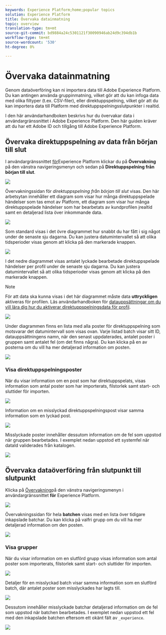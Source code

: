 ```yaml
---
keywords: Experience Platform;home;popular topics
solution: Experience Platform
title: Övervaka datainmatning
topic: overview
translation-type: tm+mt
source-git-commit: bd9884a24c5301121f30090946ab24d9c394db1b
workflow-type: tm+mt
source-wordcount: '530'
ht-degree: 0%

---
```



# Övervaka datainmatning

Genom dataöverföring kan ni importera data till Adobe Experience Platform. Du kan antingen använda gruppinmatning, vilket gör att du kan infoga data med olika filtyper (t.ex. CSV-filer), eller direktuppspelning, vilket gör att du kan importera data till Platform med direktuppspelningsslutpunkter i realtid.

I den här användarhandboken beskrivs hur du övervakar data i användargränssnittet i Adobe Experience Platform. Den här guiden kräver att du har ett Adobe ID och tillgång till Adobe Experience Platform.

## Övervaka direktuppspelning av data från början till slut

I användargränssnittet [för](https://platform.adobe.com)Experience Platform klickar du på **Övervakning** på den vänstra navigeringsmenyn och sedan på **Direktuppspelning från början till slut**.

![](../images/quality/monitor-data-flows/click-streaming-end-to-end.png)

Övervakningssidan för *direktuppspelning från början till slut* visas. Den här arbetsytan innehåller ett diagram som visar hur många direktuppspelade händelser som tas emot av Platform, ett diagram som visar hur många direktuppspelade händelser som har bearbetats av kundprofilen [i](../../profile/home.md)realtid samt en detaljerad lista över inkommande data.

![](../images/quality/monitor-data-flows/list-streams.png)

Som standard visas i det övre diagrammet hur snabbt du har fått i sig något under de senaste sju dagarna. Du kan justera datumintervallet så att olika tidsperioder visas genom att klicka på den markerade knappen.

![](../images/quality/monitor-data-flows/list-streams-focus-on-top-graph.png)

I det nedre diagrammet visas antalet lyckade bearbetade direktuppspelade händelser per profil under de senaste sju dagarna. Du kan justera datumintervallet så att olika tidsperioder visas genom att klicka på den markerade knappen.

>[!NOTE]
>
>För att data ska kunna visas i det här diagrammet måste data **uttryckligen** aktiveras för profilen. Läs användarhandboken för [datauppsättningar om du vill lära dig hur du aktiverar direktuppspelningsdata för profil](../../catalog/datasets/user-guide.md#enable-a-dataset-for-real-time-customer-profile).

![](../images/quality/monitor-data-flows/list-streams-focus-on-bottom-graph.png)

Under diagrammen finns en lista med alla poster för direktuppspelning som motsvarar det datumintervall som visas ovan. Varje listad batch visar sitt ID, datauppsättningens namn, när den senast uppdaterades, antalet poster i gruppen samt antalet fel (om det finns några). Du kan klicka på en av posterna om du vill ha mer detaljerad information om posten.

![](../images/quality/monitor-data-flows/list-streams-focus-on-streams.png)

### Visa direktuppspelningsposter

När du visar information om en post som har direktuppspelats, visas information som antal poster som har importerats, filstorlek samt start- och sluttider för importen.

![](../images/quality/monitor-data-flows/successful-streaming-record.png)

Information om en misslyckad direktuppspelningspost visar samma information som en lyckad post.

![](../images/quality/monitor-data-flows/failed-batch.png)

Misslyckade poster innehåller dessutom information om de fel som uppstod när gruppen bearbetades. I exemplet nedan uppstod ett systemfel när dataId validerades från katalogen.

![](../images/quality/monitor-data-flows/failed-batch-details.png)

## Övervaka dataöverföring från slutpunkt till slutpunkt

Klicka på [Övervakning](https://platform.adobe.com)på den vänstra navigeringsmenyn i användargränssnittet **för** Experience Platform.

![](../images/quality/monitor-data-flows/click-monitoring.png)

Övervakningssidan för hela **batchen** visas med en lista över tidigare inkapslade batchar. Du kan klicka på valfri grupp om du vill ha mer detaljerad information om den posten.

![](../images/quality/monitor-data-flows/list-batches.png)

### Visa grupper

När du visar information om en slutförd grupp visas information som antal poster som importerats, filstorlek samt start- och sluttider för importen.

![](../images/quality/monitor-data-flows/successful-batch.png)

Detaljer för en misslyckad batch visar samma information som en slutförd batch, där antalet poster som misslyckades har lagts till.

![](../images/quality/monitor-data-flows/failed-streaming-record.png)

Dessutom innehåller misslyckade batchar detaljerad information om de fel som uppstod när batchen bearbetades. I exemplet nedan uppstod ett fel med den inkapslade batchen eftersom ett okänt fält av `_experience`.

![](../images/quality/monitor-data-flows/failed-streaming-record-details.png)